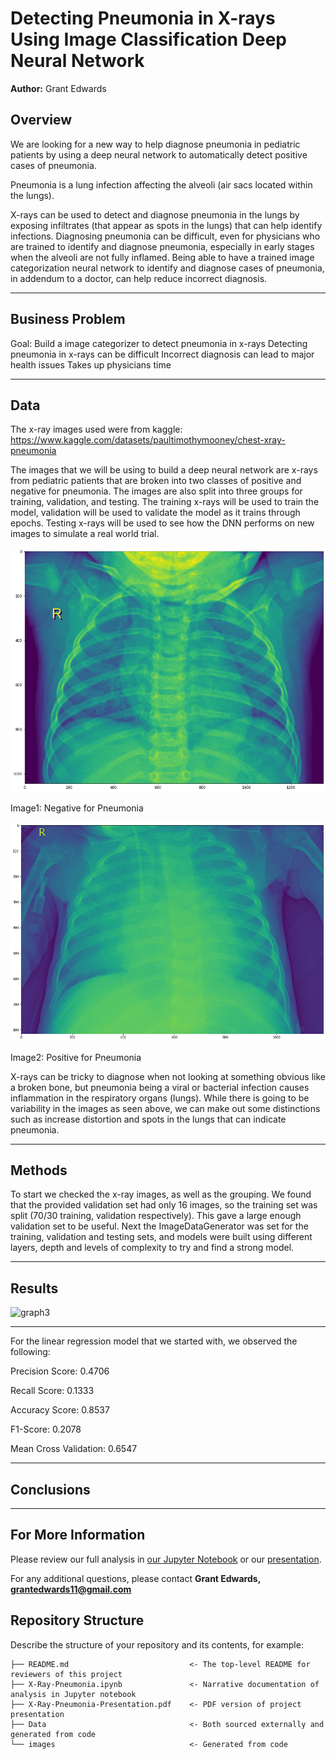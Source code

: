 # Detecting Pneumonia in X-rays Using Image Classification Deep Neural Network

**Author:** Grant Edwards

## Overview

We are looking for a new way to help diagnose pneumonia in pediatric patients by using a deep neural network to automatically detect positive cases of pneumonia.

Pneumonia is a lung infection affecting the alveoli (air sacs located within the lungs).

X-rays can be used to detect and diagnose pneumonia in the lungs by exposing infiltrates (that appear as spots in the lungs) that can help identify infections. Diagnosing pneumonia can be difficult, even for physicians who are trained to identify and diagnose pneumonia, especially in early stages when the alveoli are not fully inflamed. Being able to have a trained image categorization neural network to identify and diagnose cases of pneumonia, in addendum to a doctor, can help reduce incorrect diagnosis.

***

## Business Problem

Goal: Build a image categorizer to detect pneumonia in x-rays
Detecting pneumonia in x-rays can be difficult
Incorrect diagnosis can lead to major health issues
Takes up physicians time

***

## Data

The x-ray images used were from kaggle: https://www.kaggle.com/datasets/paultimothymooney/chest-xray-pneumonia

The images that we will be using to build a deep neural network are x-rays from pediatric patients that are broken into two classes of positive and negative for pneumonia. The images are also split into three groups for training, validation, and testing. The training x-rays will be used to train the model, validation will be used to validate the model as it trains through epochs. Testing x-rays will be used to see how the DNN performs on new images to simulate a real world trial. 

![graph1](./images/Pneumonia-negative.png)

Image1: Negative for Pneumonia


![graph2](./images/Pneumonia-positive.png)

Image2: Positive for Pneumonia


X-rays can be tricky to diagnose when not looking at something obvious like a broken bone, but pneumonia being a viral or bacterial infection causes inflammation in the respiratory organs (lungs). While there is going to be variability in the images as seen above, we can make out some distinctions such as increase distortion and spots in the lungs that can indicate pneumonia.
***

## Methods

To start we checked the x-ray images, as well as the grouping. We found that the provided validation set had only 16 images, so the training set was split (70/30 training, validation respectively). This gave a large enough validation set to be useful. 
Next the ImageDataGenerator was set for the training, validation and testing sets, and models were built using different layers, depth and levels of complexity to try and find a strong model. 


***

## Results


![graph3](./images/linear-model.png)
***

For the linear regression model that we started with, we observed the following:

Precision Score: 0.4706

Recall Score: 0.1333

Accuracy Score: 0.8537

F1-Score: 0.2078

Mean Cross Validation: 0.6547


***

## Conclusions


***

## For More Information

Please review our full analysis in [our Jupyter Notebook](./X-Ray-Pneumonia.ipynb) or our [presentation](./X-Ray-Pneumonia-Presentation.pdf).

For any additional questions, please contact **Grant Edwards, grantedwards11@gmail.com**

## Repository Structure

Describe the structure of your repository and its contents, for example:

```
├── README.md                           <- The top-level README for reviewers of this project
├── X-Ray-Pneumonia.ipynb               <- Narrative documentation of analysis in Jupyter notebook
├── X-Ray-Pneumonia-Presentation.pdf    <- PDF version of project presentation
├── Data                                <- Both sourced externally and generated from code
└── images                              <- Generated from code
```
